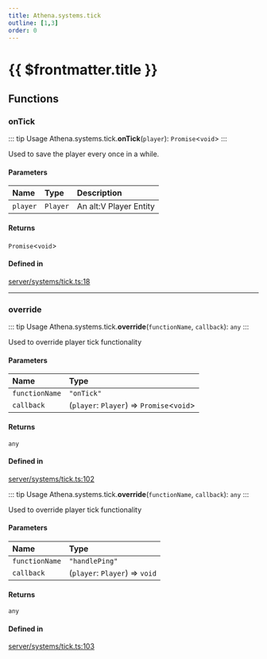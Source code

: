 ```yaml
---
title: Athena.systems.tick
outline: [1,3]
order: 0
---
```


# {{ $frontmatter.title }}


## Functions

### onTick

::: tip Usage
Athena.systems.tick.**onTick**(`player`): `Promise`<`void`\>
:::

Used to save the player every once in a while.

#### Parameters

| Name | Type | Description |
| :------ | :------ | :------ |
| `player` | `Player` | An alt:V Player Entity |

#### Returns

`Promise`<`void`\>

#### Defined in

[server/systems/tick.ts:18](https://github.com/Stuyk/altv-athena/blob/1862056/src/core/server/systems/tick.ts#L18)

___

### override

::: tip Usage
Athena.systems.tick.**override**(`functionName`, `callback`): `any`
:::

Used to override player tick functionality

#### Parameters

| Name | Type |
| :------ | :------ |
| `functionName` | ``"onTick"`` |
| `callback` | (`player`: `Player`) => `Promise`<`void`\> |

#### Returns

`any`

#### Defined in

[server/systems/tick.ts:102](https://github.com/Stuyk/altv-athena/blob/1862056/src/core/server/systems/tick.ts#L102)

::: tip Usage
Athena.systems.tick.**override**(`functionName`, `callback`): `any`
:::

Used to override player tick functionality

#### Parameters

| Name | Type |
| :------ | :------ |
| `functionName` | ``"handlePing"`` |
| `callback` | (`player`: `Player`) => `void` |

#### Returns

`any`

#### Defined in

[server/systems/tick.ts:103](https://github.com/Stuyk/altv-athena/blob/1862056/src/core/server/systems/tick.ts#L103)
